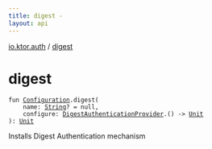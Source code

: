```yaml
---
title: digest - 
layout: api
---
```


<div class='api-docs-breadcrumbs'><a href="index.html">io.ktor.auth</a> / <a href="./digest.html">digest</a></div>

# digest

<div class="signature"><code><span class="keyword">fun </span><a href="-authentication/-configuration/index.html"><span class="identifier">Configuration</span></a><span class="symbol">.</span><span class="identifier">digest</span><span class="symbol">(</span><br/>&nbsp;&nbsp;&nbsp;&nbsp;<span class="parameterName" id="io.ktor.auth$digest(io.ktor.auth.Authentication.Configuration, kotlin.String, kotlin.Function1((io.ktor.auth.DigestAuthenticationProvider, kotlin.Unit)))/name">name</span><span class="symbol">:</span>&nbsp;<a href="https://kotlinlang.org/api/latest/jvm/stdlib/kotlin/-string/index.html"><span class="identifier">String</span></a><span class="symbol">?</span>&nbsp;<span class="symbol">=</span>&nbsp;null<span class="symbol">, </span><br/>&nbsp;&nbsp;&nbsp;&nbsp;<span class="parameterName" id="io.ktor.auth$digest(io.ktor.auth.Authentication.Configuration, kotlin.String, kotlin.Function1((io.ktor.auth.DigestAuthenticationProvider, kotlin.Unit)))/configure">configure</span><span class="symbol">:</span>&nbsp;<a href="-digest-authentication-provider/index.html"><span class="identifier">DigestAuthenticationProvider</span></a><span class="symbol">.</span><span class="symbol">(</span><span class="symbol">)</span>&nbsp;<span class="symbol">-&gt;</span>&nbsp;<a href="https://kotlinlang.org/api/latest/jvm/stdlib/kotlin/-unit/index.html"><span class="identifier">Unit</span></a><br/><span class="symbol">)</span><span class="symbol">: </span><a href="https://kotlinlang.org/api/latest/jvm/stdlib/kotlin/-unit/index.html"><span class="identifier">Unit</span></a></code></div>

Installs Digest Authentication mechanism


